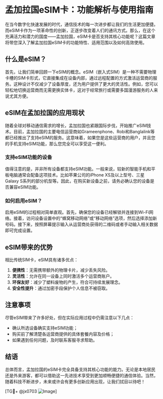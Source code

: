 # 孟加拉国eSIM卡：功能解析与使用指南

在当今数字化快速发展的时代，通信技术的每一次进步都让我们的生活更加便捷。而eSIM卡作为一项革命性的创新，正逐步改变着人们的通讯方式。那么，在这个充满活力和潜力的国度——孟加拉国，eSIM卡是否支持其核心功能呢？这篇文章将带您深入了解孟加拉国eSIM卡的功能特性、适用范围以及如何高效使用。

## 什么是eSIM？

首先，让我们简单回顾一下eSIM的概念。eSIM（嵌入式SIM）是一种不需要物理卡槽的SIM卡形式，它直接集成在设备内部，通过远程配置的方式激活运营商的服务。这种设计不仅减少了设备厚度，还为用户提供了更大的灵活性。例如，您可以轻松地切换运营商而无需更换实体卡，这对于经常旅行或需要多国漫游服务的人来说尤其方便。

## eSIM在孟加拉国的应用现状

随着全球对移动通信需求的增长，孟加拉国也紧跟国际步伐，开始推广eSIM技术。目前，孟加拉国的主要电信运营商如Grameenphone、Robi和Banglalink等都已经推出了支持eSIM的服务。这意味着，如果您是这些运营商的用户，并且您的手机支持eSIM功能，那么您完全可以享受这一便利。

### 支持eSIM功能的设备

值得注意的是，并非所有设备都支持eSIM功能。一般来说，较新的智能手机和平板电脑通常会配备这项技术。比如苹果公司的iPhone XS及以上型号、三星Galaxy S系列的部分机型等。因此，在购买新设备之前，请务必确认您的设备是否兼容eSIM功能。

### 如何启用eSIM？

启用eSIM的过程相对简单直观。首先，确保您的设备已经解锁并连接到Wi-Fi网络。接着，访问设备设置中的“蜂窝移动网络”或“移动网络”选项，然后选择添加新号码。接下来，按照屏幕提示输入从运营商处获得的二维码或者手动输入相关数据即可完成设置。

## eSIM带来的优势

相比传统SIM卡，eSIM具有诸多优点：

1. **便携性**：无需携带额外的物理卡片，减少丢失风险。
2. **灵活性**：允许在同一设备上同时激活多个运营商账户。
3. **环保友好**：减少了塑料废物的产生，符合可持续发展理念。
4. **安全性提升**：通过加密手段保护个人信息不被窃取。

## 注意事项

尽管eSIM带来了许多好处，但在实际应用过程中仍需注意以下几点：
- 确认所选设备确实支持eSIM功能；
- 购买前了解清楚各运营商提供的具体套餐内容及价格；
- 如果遇到任何问题，及时联系客服寻求帮助。

## 结语

总体而言，孟加拉国的eSIM卡完全具备支持其核心功能的能力。无论是本地居民还是外来游客，都可以借助这一先进技术享受到更加顺畅便捷的通信体验。当然，随着科技不断进步，未来或许会有更多创新应用出现，让我们拭目以待吧！

[TG💪+ @jx0703 ![Image](https://github.com/user-attachments/assets/dbca1d08-cadb-493c-b0ec-ad6f7a83f270)]